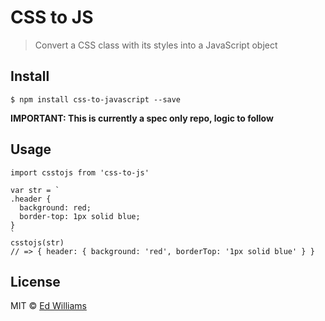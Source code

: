 # CSS to JS

> Convert a CSS class with its styles into a JavaScript object

## Install

```
$ npm install css-to-javascript --save
```

**IMPORTANT: This is currently a spec only repo, logic to follow**

## Usage

```
import csstojs from 'css-to-js'

var str = `
.header {
  background: red;
  border-top: 1px solid blue;
}
`
csstojs(str)
// => { header: { background: 'red', borderTop: '1px solid blue' } }
```

## License

MIT © [Ed Williams](http://edwilliams.github.io)
